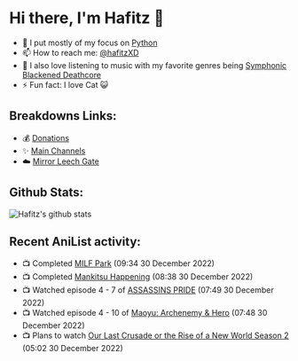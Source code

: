 # Hi there, I'm Hafitz 👋
- 🐍 I put mostly of my focus on [Python](https://python.org)
- 📫 How to reach me: [@hafitzXD](https://t.me/hafitzXD)
- 🎵 I also love listening to music with my favorite genres being [Symphonic Blackened Deathcore](https://youtu.be/qyYmS_iBcy4)
- ⚡ Fun fact: I love Cat 😺

## Breakdowns Links:
- 💰 [Donations](https://t.me/TheBreakdowns/2)
- ✨ [Main Channels](https://t.me/TheBreakdowns)
- ☁️ [Mirror Leech Gate](https://t.me/BreakdownsGate)

## Github Stats:
![Hafitz's github stats](https://github-readme-stats.vercel.app/api?username=breakdowns&show_icons=true&count_private=true&bg_color=00000000&text_color=777)

## Recent AniList activity:
<!-- ANILIST_ACTIVITY:start -->

-   📺 Completed [MILF Park](https://anilist.co/anime/100288) (09:34 30 December 2022)
-   📺 Completed [Mankitsu Happening](https://anilist.co/anime/21222) (08:38 30 December 2022)
-   📺 Watched episode 4 - 7 of [ASSASSINS PRIDE](https://anilist.co/anime/104722) (07:49 30 December 2022)
-   📺 Watched episode 4 - 10 of [Maoyu: Archenemy & Hero](https://anilist.co/anime/14833) (07:48 30 December 2022)
-   📺 Plans to watch [Our Last Crusade or the Rise of a New World Season 2](https://anilist.co/anime/139825) (05:02 30 December 2022)

<!-- ANILIST_ACTIVITY:end -->

